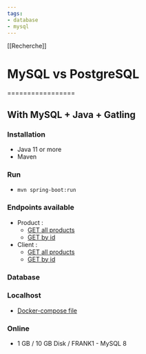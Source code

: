 ```yaml
---
tags:
- database
- mysql
---
```


[[Recherche]]
# MySQL vs PostgreSQL
=================

## With MySQL + Java + Gatling
### Installation
- Java 11 or more
- Maven

### Run
- `mvn spring-boot:run`

### Endpoints available
- Product :
    - [GET all products](http://localhost:8080/products)
    - [GET by id](http://localhost:8080/products/{id})
- Client :
    - [GET all products](http://localhost:8080/clients)
    - [GET by id](http://localhost:8080/clients/{id})

### Database
### Localhost
- [Docker-compose file](docker-compose.yml)

### Online
- 1 GB / 10 GB Disk / FRANK1 - MySQL 8
